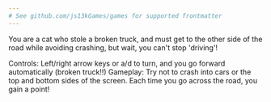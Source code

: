 ```yaml
---
# See github.com/js13kGames/games for supported frontmatter
---
```

You are a cat who stole a broken truck, and must get to the other side of the road while avoiding crashing, but wait, you can't stop 'driving'!

Controls: Left/right arrow keys or a/d to turn, and you go forward automatically (broken truck!!)
Gameplay: Try not to crash into cars or the top and bottom sides of the screen. Each time you go across the road, you gain a point!

